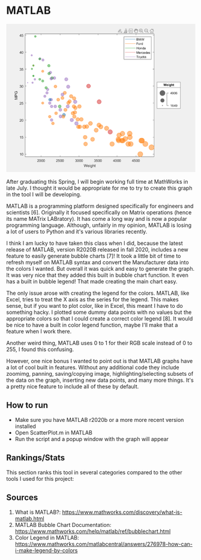 MATLAB
===
![MATLAB version of the graph](../img/MATLAB.PNG)

After graduating this Spring, I will begin working full time at MathWorks in late July. I thought it would be appropriate for me to try to create this graph in the tool I will be developing. 

MATLAB is a programming platform designed specifically for engineers and scientists [6]. Originally it focused specifically on Matrix operations (hence its name MATrix LABratory). It has come a long way and is now a popular programming language. Although, unfairly in my opinion, MATLAB is losing a lot of users to Python and it's various libraries recently. 

I think I am lucky to have taken this class when I did, because the latest release of MATLAB, version R2020B released in fall 2020, includes a new feature to easily generate bubble charts [7]! It took a little bit of time to refresh myself on MATLAB syntax and convert the Manufacturer data into the colors I wanted. But overall it was quick and easy to generate the graph. It was very nice that they added this built in bubble chart function. It even has a built in bubble legend! That made creating the main chart easy.

The only issue arose with creating the legend for the colors. MATLAB, like Excel, tries to treat the X axis as the series for the legend. This makes sense, but if you want to plot color, like in Excel, this meant I have to do something hacky. I plotted some dummy data points with no values but the appropriate colors so that I could create a correct color legend [8]. It would be nice to have a built in color legend function, maybe I'll make that a feature when I work there.

Another weird thing, MATLAB uses 0 to 1 for their RGB scale instead of 0 to 255, I found this confusing.

However, one nice bonus I wanted to point out is that MATLAB graphs have a lot of cool built in features. Without any additional code they include zoomimg, panning, saving/copying image, highlighting/selecting subsets of the data on the graph, inserting new data points, and many more things. It's a pretty nice feature to include all of these by default.

## How to run
- Make sure you have MATLAB r2020b or a more more recent version installed
- Open ScatterPlot.m in MATLAB
- Run the script and a popup window with the graph will appear

## Rankings/Stats
This section ranks this tool in several categories compared to the other tools I used for this project:

## Sources
1. What is MATLAB?: https://www.mathworks.com/discovery/what-is-matlab.html
2. MATLAB Bubble Chart Documentation: https://www.mathworks.com/help/matlab/ref/bubblechart.html
3. Color Legend in MATLAB: https://www.mathworks.com/matlabcentral/answers/276978-how-can-i-make-legend-by-colors